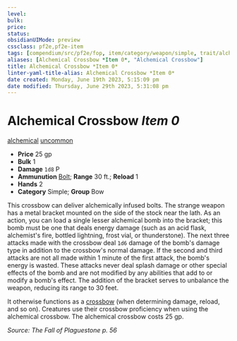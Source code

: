 ```yaml
---
level:
bulk:
price:
status:
obsidianUIMode: preview
cssclass: pf2e,pf2e-item
tags: [compendium/src/pf2e/fop, item/category/weapon/simple, trait/alchemical, trait/uncommon]
aliases: [Alchemical Crossbow *Item 0*, "Alchemical Crossbow"]
title: Alchemical Crossbow *Item 0*
linter-yaml-title-alias: Alchemical Crossbow *Item 0*
date created: Monday, June 19th 2023, 5:15:09 pm
date modified: Thursday, June 29th 2023, 5:31:08 pm
---
```


# Alchemical Crossbow *Item 0*

[alchemical](rules/traits/alchemical.md) [uncommon](rules/traits/uncommon.md)  

- **Price** 25 gp
- **Bulk** 1
- **Damage** `1d8` P
- **Ammunution** [Bolt](compendium/equipment/items/bolt.md); **Range** 30 ft.; **Reload** 1
- **Hands** 2
- **Category** Simple; **Group** Bow

This crossbow can deliver alchemically infused bolts. The strange weapon has a metal bracket mounted on the side of the stock near the lath. As an action, you can load a single lesser alchemical bomb into the bracket; this bomb must be one that deals energy damage (such as an acid flask, alchemist's fire, bottled lightning, frost vial, or thunderstone). The next three attacks made with the crossbow deal `1d6` damage of the bomb's damage type in addition to the crossbow's normal damage. If the second and third attacks are not all made within 1 minute of the first attack, the bomb's energy is wasted. These attacks never deal splash damage or other special effects of the bomb and are not modified by any abilities that add to or modify a bomb's effect. The addition of the bracket serves to unbalance the weapon, reducing its range to 30 feet.

It otherwise functions as a [crossbow](compendium/equipment/items/crossbow.md) (when determining damage, reload, and so on). Creatures use their crossbow proficiency when using the alchemical crossbow. The alchemical crossbow costs 25 gp.

*Source: The Fall of Plaguestone p. 56*
